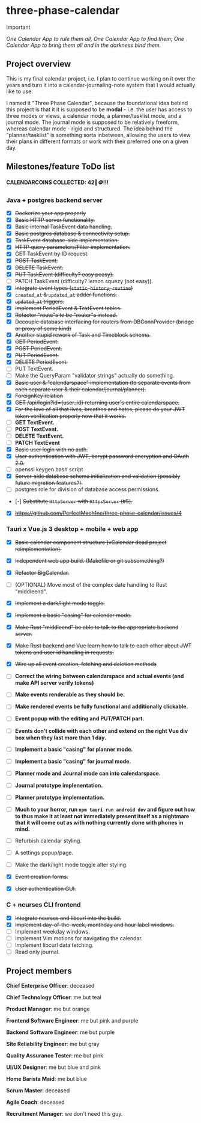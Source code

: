 # three-phase-calendar

> [!IMPORTANT]
> *One Calendar App to rule them all, One Calendar App to find them; One Calendar App to bring them all and in the darkness bind them.*

## Project overview

This is my final calendar project, i.e. I plan to continue working on it over the years and turn it into a calendar-journaling-note system that I would actually like to use.

I named it "Three Phase Calendar", because the foundational idea behind this project is that it it is supposed to be **modal** - i.e. the user has access to three modes or views, a calendar mode, a planner/tasklist mode, and a journal mode. The journal mode is supposed to be relatively freeform, whereas calendar mode - rigid and structured. The idea behind the "planner/tasklist" is something sorta inbetween, allowing the users to view their plans in different formats or work with their preferred one on a given day.

## Milestones/feature ToDo list

#### CALENDARCOINS COLLECTED: 42📅🪙!!!

### Java + postgres backend server

- [x] ~~Dockerize your app properly~~
- [x] ~~Basic HTTP server functionality.~~
- [x] ~~Basic internal TaskEvent data handling.~~
- [x] ~~Basic postgres database & connectivity setup.~~
- [x] ~~TaskEvent database-side implementation.~~
- [x] ~~HTTP query parameters/Filter implementation.~~
- [x] ~~GET TaskEvent by ID request.~~
- [x] ~~POST TaskEvent.~~
- [x] ~~DELETE TaskEvent.~~
- [x] ~~PUT TaskEvent (difficulty? easy peasy).~~
- [ ] PATCH TaskEvent (difficulty? lemon squezy (not easy)).
- [x] ~~Integrate event types (`static`, `history`, `routine`)~~
- [x] ~~`created_at` & `updated_at` adder functions.~~
- [x] ~~`updated_at` triggers.~~
- [x] ~~Implement PeriodEvent & TextEvent tables.~~
- [x] ~~Refactor "route"s to be "router"s instead.~~
- [x] ~~Decouple database interfacing for routers from DBConnProvider (bridge or proxy of some kind)~~
- [x] ~~Another stupid rework of Task and Timeblock schema.~~
- [x] ~~GET PeriodEvent.~~
- [x] ~~POST PeriodEvent.~~
- [x] ~~PUT PeriodEvent.~~
- [x] ~~DELETE PeriodEvent.~~
- [ ] PUT TextEvent.
- [ ] Make the QueryParam "validator strings" actually do something.
- [x] ~~Basic user & "calendarspace" implementation (to separate events from each separate user & their calendar/journal/planner).~~
- [x] ~~ForeignKey relation~~
- [x] ~~GET /api/login?id={user_id} returning user's entire calendarspace.~~
- [x] ~~For the love of all that lives, breathes and hates, please do your JWT token verification properly now that it works.~~
- [ ] **GET TextEvent.**
- [ ] **POST TextEvent.**
- [ ] **DELETE TextEvent.**
- [ ] **PATCH TextEvent**
- [x] ~~Basic user login with no auth.~~
- [x] ~~User authentication with JWT, bcrypt password encryption and OAuth 2.0.~~
- [ ] openssl keygen bash script
- [x] ~~Server-side database schema initialization and validation (possibly future migration features?).~~
- [ ] postgres role for division of database access permissions.
- [-] ~~Substitute `HttpServer` with `HttpsServer` (#5).~~
- [x] ~~https://github.com/PerfectMach1ne/three-phase-calendar/issues/4~~

### Tauri x Vue.js 3 desktop + mobile + web app

- [x] ~~Basic calendar component structure (vCalendar dead project reimplementation).~~
- [x] ~~Independent web app build. (Makefile or git subsomething?)~~
- [x] ~~Refactor BigCalendar.~~
- [ ] (OPTIONAL) Move most of the complex date handling to Rust "middleend".
- [x] ~~Implement a dark/light mode toggle.~~
- [x] ~~Implement a basic "casing" for calendar mode.~~

- [x] ~~Make Rust "middleend" be able to talk to the appropriate backend server.~~
- [x] ~~Make Rust backend and Vue learn how to talk to each other about JWT tokens and user id handling in requests.~~
- [x] ~~Wire up all event creation, fetching and deletion methods~~
- [ ] **Correct the wiring between calendarspace and actual events (and make API server verify tokens)**
- [ ] **Make events renderable as they should be.**
- [ ] **Make rendered events be fully functional and additionally clickable.**
- [ ] **Event popup with the editing and PUT/PATCH part.**
- [ ] **Events don't collide with each other and extend on the right Vue div box when they last more than 1 day.**
- [ ] **Implement a basic "casing" for planner mode.**
- [ ] **Implement a basic "casing" for journal mode.**
- [ ] **Planner mode and Journal mode can into calendarspace.**
- [ ] **Journal prototype implenentation.**
- [ ] **Planner prototype implementation.**
- [ ] **Much to your horror, run `npm tauri run android dev` and figure out how to thus make it at least not immediately present itself as a nightmare that it will come out as with nothing currently done with phones in mind.**
- [ ] Refurbish calendar styling.
- [ ] A settings popup/page.
- [ ] Make the dark/light mode toggle alter styling.
- [x] ~~Event creation forms.~~
- [x] ~~User authentication GUI.~~

### C + ncurses CLI frontend

- [x] ~~Integrate ncurses and libcurl into the build.~~
- [x] ~~Implement day-of-the-week, monthday and hour label windows.~~
- [ ] Implement weekday windows.
- [ ] Implement Vim motions for navigating the calendar.
- [ ] Implement libcurl data fetching.
- [ ] Read only journal.

## Project members

**Chief Enterprise Officer**: deceased

**Chief Technology Officer**: me but teal

**Product Manager**: me but orange

**Frontend Software Engineer**: me but pink and purple

**Backend Software Engineer**: me but purple

**Site Reliability Engineer**: me but gray

**Quality Assurance Tester**: me but pink

**UI/UX Designer**: me but blue and pink

**Home Barista Maid**: me but blue

**Scrum Master**: deceased

**Agile Coach**: deceased

**Recruitment Manager**: we don't need this guy.
